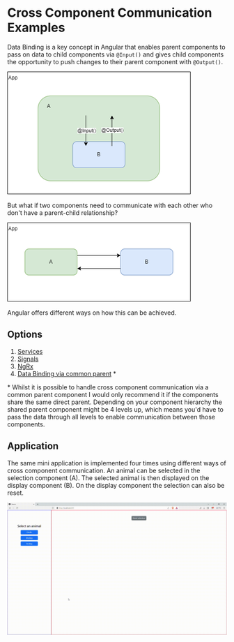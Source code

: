 # Cross Component Communication Examples

Data Binding is a key concept in Angular that enables parent components to pass on data to child components via `@Input()` and gives child components the opportunity to push changes to their parent component with `@Output()`.

![Parent child communication example](/.images/parent-child.drawio.png)

But what if two components need to communicate with each other who don't have a parent-child relationship?

![Cross component communication example](/.images/ccc.drawio.png)

Angular offers different ways on how this can be achieved.

## Options
1. [Services](/CrossComponentCommunicationExamples/projects/services/src/app)
2. [Signals](/CrossComponentCommunicationExamples/projects/signals/src/app)
3. [NgRx](/CrossComponentCommunicationExamples/projects/ngrx/src/app)
4. [Data Binding via common parent](/CrossComponentCommunicationExamples/projects/data-binding/src/app) *

\* Whilst it is possible to handle cross component communication via a common parent component I would only recommend it if the components share the same direct parent. Depending on your component hierarchy the shared parent component might be 4 levels up, which means you'd have to pass the data through all levels to enable communication between those components. 

## Application
The same mini application is implemented four times using different ways of cross component communication. An animal can be selected in the selection component (A). The selected animal is then displayed on the display component (B). On the display component the selection can also be reset.

![demo](/.images/application.gif)

